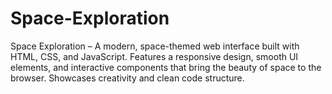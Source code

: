 # Space-Exploration
Space Exploration – A modern, space-themed web interface built with HTML, CSS, and JavaScript. Features a responsive design, smooth UI elements, and interactive components that bring the beauty of space to the browser. Showcases creativity and clean code structure.
